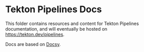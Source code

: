# Tekton Pipelines Docs

This folder contains resources and content for Tekton Pipelines documentation, and will eventually be hosted on https://tekton.dev/pipelines.

Docs are based on [Docsy](https://docsy.dev/docs).
